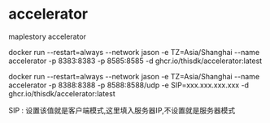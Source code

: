 # accelerator
maplestory accelerator

docker run --restart=always --network jason -e TZ=Asia/Shanghai --name accelerator -p 8383:8383 -p 8585:8585 -d ghcr.io/thisdk/accelerator:latest

docker run --restart=always --network jason -e TZ=Asia/Shanghai --name accelerator -p 8388:8388 -p 8588:8588/udp -e SIP=xxx.xxx.xxx.xxx -d ghcr.io/thisdk/accelerator:latest

SIP : 设置该值就是客户端模式,这里填入服务器IP,不设置就是服务器模式

